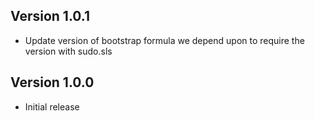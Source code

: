 ## Version 1.0.1

* Update version of bootstrap formula we depend upon to require the version
  with sudo.sls

## Version 1.0.0

* Initial release
